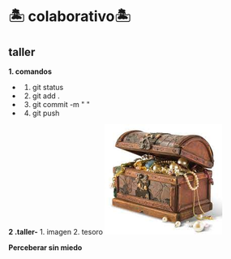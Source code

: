 # 🏝️ colaborativo🏝️
## taller 
__1. comandos__
+ 1. git status
+ 2. git add .
+ 3. git commit -m " "
+ 4. git push

__2 .taller-__
     1. imagen
     2. tesoro
    ![Project](tesoro.jpg "mi tesoro")
    
**Perceberar sin miedo**
